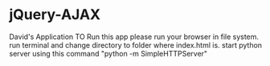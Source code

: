 # jQuery-AJAX
David's Application
TO Run this app please run your browser in file system.
run terminal and change directory to folder where index.html is.
start python server using this command "python -m SimpleHTTPServer"

